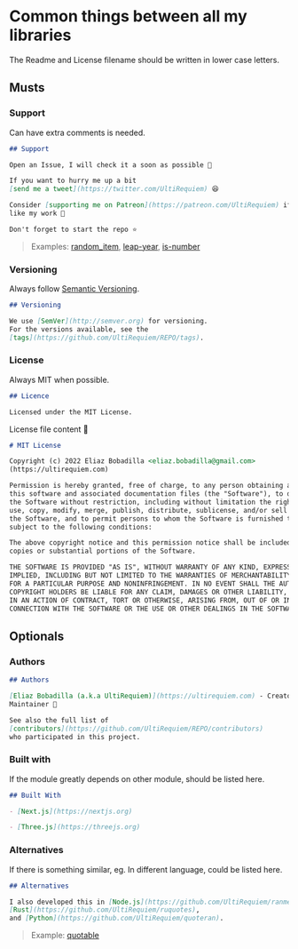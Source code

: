 # Common things between all my libraries

The Readme and License filename should be written in lower case letters.

## Musts

### Support

Can have extra comments is needed.

```markdown
## Support

Open an Issue, I will check it a soon as possible 👀

If you want to hurry me up a bit
[send me a tweet](https://twitter.com/UltiRequiem) 😆

Consider [supporting me on Patreon](https://patreon.com/UltiRequiem) if you
like my work 🚀

Don't forget to start the repo ⭐
```

> Examples: [random_item](https://github.com/UltiRequiem/random_item#support),
> [leap-year](https://github.com/UltiRequiem/leap-year#support),
> [is-number](https://github.com/UltiRequiem/is-number)

### Versioning

Always follow [Semantic Versioning](https://semver.org).

```markdown
## Versioning

We use [SemVer](http://semver.org) for versioning.
For the versions available, see the
[tags](https://github.com/UltiRequiem/REPO/tags).
```

### License

Always MIT when possible.

```markdown
## Licence

Licensed under the MIT License.
```

License file content 📃

```markdown
# MIT License

Copyright (c) 2022 Eliaz Bobadilla <eliaz.bobadilla@gmail.com>
(https://ultirequiem.com)

Permission is hereby granted, free of charge, to any person obtaining a copy of
this software and associated documentation files (the "Software"), to deal in
the Software without restriction, including without limitation the rights to
use, copy, modify, merge, publish, distribute, sublicense, and/or sell copies of
the Software, and to permit persons to whom the Software is furnished to do so,
subject to the following conditions:

The above copyright notice and this permission notice shall be included in all
copies or substantial portions of the Software.

THE SOFTWARE IS PROVIDED "AS IS", WITHOUT WARRANTY OF ANY KIND, EXPRESS OR
IMPLIED, INCLUDING BUT NOT LIMITED TO THE WARRANTIES OF MERCHANTABILITY, FITNESS
FOR A PARTICULAR PURPOSE AND NONINFRINGEMENT. IN NO EVENT SHALL THE AUTHORS OR
COPYRIGHT HOLDERS BE LIABLE FOR ANY CLAIM, DAMAGES OR OTHER LIABILITY, WHETHER
IN AN ACTION OF CONTRACT, TORT OR OTHERWISE, ARISING FROM, OUT OF OR IN
CONNECTION WITH THE SOFTWARE OR THE USE OR OTHER DEALINGS IN THE SOFTWARE.
```

## Optionals

### Authors

```markdown
## Authors

[Eliaz Bobadilla (a.k.a UltiRequiem)](https://ultirequiem.com) - Creator and
Maintainer 💪

See also the full list of
[contributors](https://github.com/UltiRequiem/REPO/contributors)
who participated in this project.
```

### Built with

If the module greatly depends on other module, should be listed here.

```markdown
## Built With

- [Next.js](https://nextjs.org)

- [Three.js](https://threejs.org)
```

### Alternatives

If there is something similar, eg. In different language, could be listed here.

```markdown
## Alternatives

I also developed this in [Node.js](https://github.com/UltiRequiem/ranmess),
[Rust](https://github.com/UltiRequiem/ruquotes),
and [Python](https://github.com/UltiRequiem/quoteran).
```

> Example: [quotable](https://github.com/UltiRequiem/quotable)
